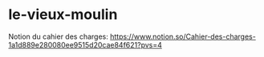 # le-vieux-moulin

Notion du cahier des charges: https://www.notion.so/Cahier-des-charges-1a1d889e280080ee9515d20cae84f621?pvs=4
